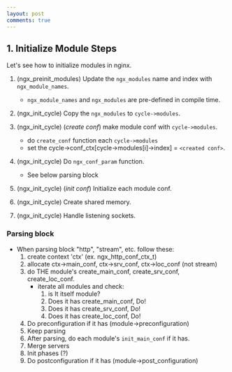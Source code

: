 ```yaml
---
layout: post
comments: true
---
```



## 1. Initialize Module Steps

Let's see how to initialize modules in nginx.

1. (ngx_preinit_modules) Update the `ngx_modules` name and index with `ngx_module_names`.
	- `ngx_module_names` and `ngx_modules` are pre-defined in compile time.

2. (ngx_init_cycle) Copy the `ngx_modules` to `cycle->modules`.

3. (ngx_init_cycle) (*create conf*) make module conf with `cycle->modules`.
    - do `create_conf` function each `cycle->modules`
	- set the cycle->conf_ctx[cycle->modules[i]->index] = `<created conf>`.

4. (ngx_init_cycle) Do `ngx_conf_param` function.
	- See below parsing block

5. (ngx_init_cycle) (*init conf*) Initialize each module conf.

6. (ngx_init_cycle) Create shared memory.

7. (ngx_init_cycle) Handle listening sockets.


### Parsing block

- When parsing block "http", "stream", etc. follow these:
	1. create context 'ctx' (ex. ngx_http_conf_ctx_t)
	2. allocate ctx->main_conf, ctx->srv_conf, ctx->loc_conf (not stream)
	3. do THE module's create_main_conf, create_srv_conf, create_loc_conf.
		- iterate all modules and check:
			1. is It itself module?
			2. Does it has create_main_conf, Do!
			3. Does it has create_srv_conf, Do!
			4. Does it has create_loc_conf, Do!
	4. Do preconfiguration if it has (module->preconfiguration)
	5. Keep parsing
	6. After parsing, do each module's `init_main_conf` if it has.
	7. Merge servers
	8. Init phases (?)
	9. Do postconfiguration if it has (module->post_configuration)
